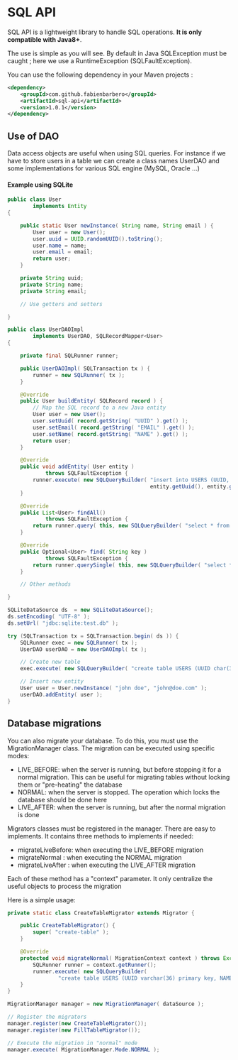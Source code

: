 # SQL API
SQL API is a lightweight library to handle SQL operations. **It is only compatible with Java8+**.

The use is simple as you will see. By default in Java SQLException must be caught ; here we use a RuntimeException (SQLFaultException).

You can use the following dependency in your Maven projects :

```xml
<dependency>
    <groupId>com.github.fabienbarbero</groupId>
    <artifactId>sql-api</artifactId>
    <version>1.0.1</version>
</dependency>
```


## Use of DAO
Data access objects are useful when using SQL queries. For instance if we have to store users in a table we can create a class names UserDAO and some implementations for various SQL engine (MySQL, Oracle ...)

#### Example using SQLite
```java
public class User
        implements Entity
{

    public static User newInstance( String name, String email ) {
        User user = new User();
        user.uuid = UUID.randomUUID().toString();
        user.name = name;
        user.email = email;
        return user;
    }

    private String uuid;
    private String name;
    private String email;

    // Use getters and setters

}
```

```java
public class UserDAOImpl
        implements UserDAO, SQLRecordMapper<User>
{

    private final SQLRunner runner;

    public UserDAOImpl( SQLTransaction tx ) {
        runner = new SQLRunner( tx );
    }

    @Override
    public User buildEntity( SQLRecord record ) {
        // Map the SQL record to a new Java entity
        User user = new User();
        user.setUuid( record.getString( "UUID" ).get() );
        user.setEmail( record.getString( "EMAIL" ).get() );
        user.setName( record.getString( "NAME" ).get() );
        return user;
    }

    @Override
    public void addEntity( User entity )
            throws SQLFaultException {
        runner.execute( new SQLQueryBuilder( "insert into USERS (UUID, EMAIL, NAME) values (?,?,?)",
                                             entity.getUuid(), entity.getEmail(), entity.getName() ) );
    }

    @Override
    public List<User> findAll()
            throws SQLFaultException {
        return runner.query( this, new SQLQueryBuilder( "select * from USERS" ) );
    }

    @Override
    public Optional<User> find( String key )
            throws SQLFaultException {
        return runner.querySingle( this, new SQLQueryBuilder( "select * from USERS where UUID=?", key ) );
    }

    // Other methods

}
```

```java
SQLiteDataSource ds  = new SQLiteDataSource();
ds.setEncoding( "UTF-8" );
ds.setUrl( "jdbc:sqlite:test.db" );

try (SQLTransaction tx = SQLTransaction.begin( ds )) {
    SQLRunner exec = new SQLRunner( tx );
    UserDAO userDAO = new UserDAOImpl( tx );

    // Create new table
    exec.execute( new SQLQueryBuilder( "create table USERS (UUID char(36) primary key, NAME varchar(128) not null, EMAIL varchar(128) not null)" ) );

    // Insert new entity
    User user = User.newInstance( "john doe", "john@doe.com" );
    userDAO.addEntity( user );
}
```


## Database migrations

You can also migrate your database. To do this, you must use the MigrationManager class. The migration can be executed using specific modes:
* LIVE_BEFORE: when the server is running, but before stopping it for a normal migration.
               This can be useful for migrating tables without locking them or "pre-heating" the database
* NORMAL: when the server is stopped. The operation which locks the database should be done here
* LIVE_AFTER: when the server is running, but after the normal migration is done

Migrators classes must be registered in the manager. There are easy to implements. It contains three methods to implements if needed:
* migrateLiveBefore: when executing the LIVE_BEFORE migration
* migrateNormal : when executing the NORMAL migration
* migrateLiveAfter : when executing the LIVE_AFTER migration

Each of these method has a "context" parameter. It only centralize the useful objects to process the migration

Here is a simple usage:
```java
private static class CreateTableMigrator extends Migrator {

    public CreateTableMigrator() {
        super( "create-table" );
    }

    @Override
    protected void migrateNormal( MigrationContext context ) throws Exception {
        SQLRunner runner = context.getRunner();
        runner.execute( new SQLQueryBuilder(
                "create table USERS (UUID varchar(36) primary key, NAME varchar(128) not null)") );
    }
}
```

```java
MigrationManager manager = new MigrationManager( dataSource );

// Register the migrators
manager.register(new CreateTableMigrator());
manager.register(new FillTableMigrator());

// Execute the migration in "normal" mode
manager.execute( MigrationManager.Mode.NORMAL );
```